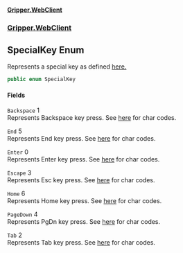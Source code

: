 #### [Gripper.WebClient](index 'index')
### [Gripper.WebClient](Gripper_WebClient 'Gripper.WebClient')
## SpecialKey Enum
Represents a special key as defined [here.](https://github.com/chromedp/chromedp/blob/fd310a9b849a/kb/keys.go 'https://github.com/chromedp/chromedp/blob/fd310a9b849a/kb/keys.go')
```csharp
public enum SpecialKey

```
#### Fields
<a name='Gripper_WebClient_SpecialKey_Backspace'></a>
`Backspace` 1  
Represents Backspace key press. See [here](https://github.com/chromedp/chromedp/blob/fd310a9b849a/kb/keys.go 'https://github.com/chromedp/chromedp/blob/fd310a9b849a/kb/keys.go') for char codes.  
  
<a name='Gripper_WebClient_SpecialKey_End'></a>
`End` 5  
Represents End key press. See [here](https://github.com/chromedp/chromedp/blob/fd310a9b849a/kb/keys.go 'https://github.com/chromedp/chromedp/blob/fd310a9b849a/kb/keys.go') for char codes.  
  
<a name='Gripper_WebClient_SpecialKey_Enter'></a>
`Enter` 0  
Represents Enter key press. See [here](https://github.com/chromedp/chromedp/blob/fd310a9b849a/kb/keys.go 'https://github.com/chromedp/chromedp/blob/fd310a9b849a/kb/keys.go') for char codes.  
  
<a name='Gripper_WebClient_SpecialKey_Escape'></a>
`Escape` 3  
Represents Esc key press. See [here](https://github.com/chromedp/chromedp/blob/fd310a9b849a/kb/keys.go 'https://github.com/chromedp/chromedp/blob/fd310a9b849a/kb/keys.go') for char codes.  
  
<a name='Gripper_WebClient_SpecialKey_Home'></a>
`Home` 6  
Represents Home key press. See [here](https://github.com/chromedp/chromedp/blob/fd310a9b849a/kb/keys.go 'https://github.com/chromedp/chromedp/blob/fd310a9b849a/kb/keys.go') for char codes.  
  
<a name='Gripper_WebClient_SpecialKey_PageDown'></a>
`PageDown` 4  
Represents PgDn key press. See [here](https://github.com/chromedp/chromedp/blob/fd310a9b849a/kb/keys.go 'https://github.com/chromedp/chromedp/blob/fd310a9b849a/kb/keys.go') for char codes.  
  
<a name='Gripper_WebClient_SpecialKey_Tab'></a>
`Tab` 2  
Represents Tab key press. See [here](https://github.com/chromedp/chromedp/blob/fd310a9b849a/kb/keys.go 'https://github.com/chromedp/chromedp/blob/fd310a9b849a/kb/keys.go') for char codes.  
  
